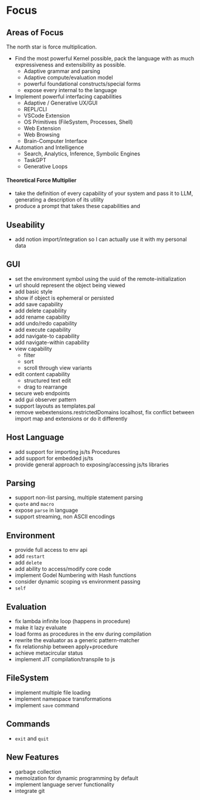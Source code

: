 # Focus

## Areas of Focus

The north star is force multiplication.

- Find the most powerful Kernel possible, pack the language with as much expressiveness and extensibility as possible.
  - Adaptive grammar and parsing
  - Adaptive compute/evaluation model
  - powerful foundational constructs/special forms
  - expose every internal to the language
- Implement powerful interfacing capabilities
  - Adaptive / Generative UX/GUI
  - REPL/CLI
  - VSCode Extension
  - OS Primitives (FileSystem, Processes, Shell)
  - Web Extension
  - Web Browsing
  - Brain-Computer Interface
- Automation and Intelligence
  - Search, Analytics, Inference, Symbolic Engines
  - TaskGPT
  - Generative Loops

#### Theoretical Force Multiplier

- take the definition of every capability of your system and pass it to LLM, generating a description of its utility
- produce a prompt that takes these capabilities and

## Useability

- add notion import/integration so I can actually use it with my personal data

## GUI

- set the environment symbol using the uuid of the remote-initialization
- url should represent the object being viewed
- add basic style
- show if object is ephemeral or persisted
- add save capability
- add delete capability
- add rename capability
- add undo/redo capability
- add execute capability
- add navigate-to capability
- add navigate-within capability
- view capability
  - filter
  - sort
  - scroll through view variants
- edit content capability
  - structured text edit
  - drag to rearrange
- secure web endpoints
- add gui observer pattern
- support layouts as templates.pal
- remove webextensions.restrictedDomains localhost, fix conflict between import map and extensions or do it differently

## Host Language

- add support for importing js/ts Procedures
- add support for embedded js/ts
- provide general approach to exposing/accessing js/ts libraries

## Parsing

- support non-list parsing, multiple statement parsing
- `quote` and `macro`
- expose `parse` in language
- support streaming, non ASCII encodings

## Environment

- provide full access to env api
- add `restart`
- add `delete`
- add ability to access/modify core code
- implement Godel Numbering with Hash functions
- consider dynamic scoping vs environment passing
- `self`

## Evaluation

- fix lambda infinite loop (happens in procedure)
- make it lazy evaluate
- load forms as procedures in the env during compilation
- rewrite the evaluator as a generic pattern-matcher
- fix relationship between apply+procedure
- achieve metacircular status
- implement JIT compilation/transpile to js

## FileSystem

- implement multiple file loading
- implement namespace transformations
- implement `save` command

## Commands

- `exit` and `quit`

## New Features

- garbage collection
- memoization for dynamic programming by default
- implement language server functionality
- integrate git
